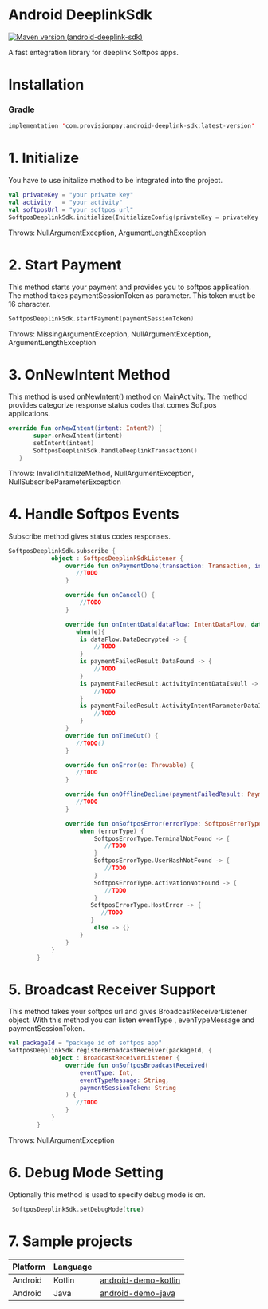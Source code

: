 [1]: https://en.wikipedia.org/wiki/Fox
# Android DeeplinkSdk
[![Maven version (android-deeplink-sdk)](https://img.shields.io/maven-metadata/v.svg?label=maven-central&metadataUrl=https%3A%2F%2Frepo1.maven.org%2Fmaven2%2Fcom%2Fprovisionpay%2Fandroid-deeplink-sdk%2Fmaven-metadata.xml)](https://central.sonatype.com/artifact/com.provisionpay/android-deeplink-sdk)

A fast entegration library for deeplink Softpos apps.

# Installation

### Gradle
``` kotlin
implementation 'com.provisionpay:android-deeplink-sdk:latest-version'
``` 

# 1. Initialize
You have to use initalize method to be integrated into the project.
 ``` kotlin
val privateKey = "your private key" 
val activity   = "your activity"
val softposUrl = "your softpos url"
SoftposDeeplinkSdk.initialize(InitializeConfig(privateKey = privateKey ,activity = activity ,softposUrl = softposUrl))
``` 
Throws: NullArgumentException, ArgumentLengthException

# 2. Start Payment
This method starts your payment and provides you to softpos application. The method takes paymentSessionToken as parameter. This token must be 16 character.
 ``` kotlin
 SoftposDeeplinkSdk.startPayment(paymentSessionToken)
 ``` 
 Throws: MissingArgumentException, NullArgumentException, ArgumentLengthException
 
# 3. OnNewIntent Method
This method is used onNewIntent() method on MainActivity. The method provides categorize response status codes that comes Softpos applications.
 ``` kotlin
 override fun onNewIntent(intent: Intent?) {
        super.onNewIntent(intent)
        setIntent(intent)
        SoftposDeeplinkSdk.handleDeeplinkTransaction()
    }
 ``` 
Throws: InvalidInitializeMethod, NullArgumentException, NullSubscribeParameterException  

# 4. Handle Softpos Events
Subscribe method gives status codes responses.
``` kotlin
SoftposDeeplinkSdk.subscribe {
            object : SoftposDeeplinkSdkListener {
                override fun onPaymentDone(transaction: Transaction, isApproved: Boolean) {
                   //TODO
                }

                override fun onCancel() {
                    //TODO
                }

                override fun onIntentData(dataFlow: IntentDataFlow, data : String) {
                   when(e){
                    is dataFlow.DataDecrypted -> {
                        //TODO
                    }
                    is paymentFailedResult.DataFound -> {
                        //TODO
                    }
                    is paymentFailedResult.ActivityIntentDataIsNull -> {
                        //TODO
                    }
                    is paymentFailedResult.ActivityIntentParameterDataIsNull -> {
                        //TODO
                    }
                }
                override fun onTimeOut() {
                   //TODO()
                }

                override fun onError(e: Throwable) {
                   //TODO
                }

                override fun onOfflineDecline(paymentFailedResult: PaymentFailedResult?) {
                   //TODO
                }

                override fun onSoftposError(errorType: SoftposErrorType,description:String?) {
                    when (errorType) {
                        SoftposErrorType.TerminalNotFound -> {
                           //TODO
                        }
                        SoftposErrorType.UserHashNotFound -> {
                           //TODO
                        }
                        SoftposErrorType.ActivationNotFound -> {
                           //TODO
                        }
                       SoftposErrorType.HostError -> {
                          //TODO
                       }
                        else -> {}
                    }
                }
            }
        }
```
# 5. Broadcast Receiver Support
This method takes your softpos url and gives BroadcastReceiverListener object. With this method you can listen eventType , evenTypeMessage and paymentSessionToken. 

``` kotlin
val packageId = "package id of softpos app"
SoftposDeeplinkSdk.registerBroadcastReceiver(packageId, {
            object : BroadcastReceiverListener {
                override fun onSoftposBroadcastReceived(
                    eventType: Int,
                    eventTypeMessage: String,
                    paymentSessionToken: String
                ) {
                   //TODO
                }
            }
        }
 ```       
 Throws: NullArgumentException
 
# 6. Debug Mode Setting
Optionally this method is used to specify debug mode is on.
 ``` kotlin
  SoftposDeeplinkSdk.setDebugMode(true)
 ``` 

 # 7. Sample projects
 | Platform  | Language |                                                           |
|------------|--------------|--------------------------------------------------------------|
| Android   |Kotlin           | [android-demo-kotlin](https://github.com/ProvisionPay/android-demo-kotlin)    |
| Android   |Java       | [android-demo-java](https://github.com/ProvisionPay/android-demo-java) |




